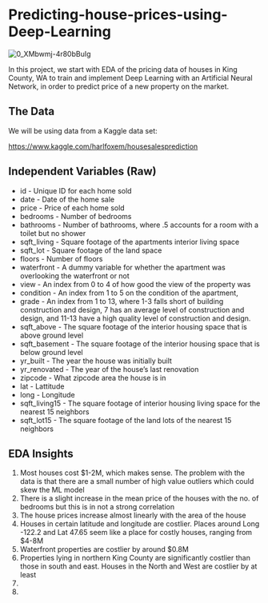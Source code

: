 # Predicting-house-prices-using-Deep-Learning

![0_XMbwmj-4r80bBuIg](https://user-images.githubusercontent.com/65482013/119680127-860af380-be5e-11eb-81ec-4f7a9589ba26.jpg)

In this project, we start with EDA of the pricing data of houses in King County, WA to train and implement Deep Learning with an Artificial Neural Network, in order to predict price of a new property on the market.

## The Data

We will be using data from a Kaggle data set:

https://www.kaggle.com/harlfoxem/housesalesprediction

## Independent Variables (Raw)
    
* id - Unique ID for each home sold
* date - Date of the home sale
* price - Price of each home sold
* bedrooms - Number of bedrooms
* bathrooms - Number of bathrooms, where .5 accounts for a room with a toilet but no shower
* sqft_living - Square footage of the apartments interior living space
* sqft_lot - Square footage of the land space
* floors - Number of floors
* waterfront - A dummy variable for whether the apartment was overlooking the waterfront or not
* view - An index from 0 to 4 of how good the view of the property was
* condition - An index from 1 to 5 on the condition of the apartment,
* grade - An index from 1 to 13, where 1-3 falls short of building construction and design, 7 has an average level of construction and design, and 11-13 have a high quality level of construction and design.
* sqft_above - The square footage of the interior housing space that is above ground level
* sqft_basement - The square footage of the interior housing space that is below ground level
* yr_built - The year the house was initially built
* yr_renovated - The year of the house’s last renovation
* zipcode - What zipcode area the house is in
* lat - Lattitude
* long - Longitude
* sqft_living15 - The square footage of interior housing living space for the nearest 15 neighbors
* sqft_lot15 - The square footage of the land lots of the nearest 15 neighbors

## EDA Insights

1. Most houses cost $1-2M, which makes sense. The problem with the data is that there are a small number of high value outliers which could skew the ML model
2. There is a slight increase in the mean price of the houses with the no. of bedrooms but this is in not a strong correlation
3. The house prices increase almost linearly with the area of the house
4. Houses in certain latitude and longitude are costlier. Places around Long -122.2 and Lat 47.65 seem like a place for costly houses, ranging from $4-8M
5. Waterfront properties are costlier by around $0.8M
6. Properties lying in northern King County are significantly costlier than those in south and east. Houses in the North and West are costlier by at least 
7. 
8. 



